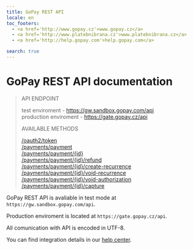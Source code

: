 ```yaml
---
title: GoPay REST API
locale: en
toc_footers:
  - <a href='http://www.gopay.cz'>www.gopay.cz</a>
  - <a href='http://www.platebnibrana.cz'>www.platebnibrana.cz</a>
  - <a href='http://help.gopay.com'>help.gopay.com</a>

search: true
---
```


# GoPay REST API documentation

> API ENDPOINT
>     
> test enviroment - https://gw.sandbox.gopay.com/api  
> production enviroment - https://gate.gopay.cz/api   
>  
> AVAILABLE METHODS  
>  
> [/oauth2/token](#access-token)  
> [/payments/payment](#establishment-of-payment)  
> [/payments/payment/{id}](#status-of-the-payment)  
> [/payments/payment/{id}/refund](#refund-of-the-payment-(cancelation))  
> [/payments/payment/{id}/create-recurrence](#cancellation-of-the-recurring-payment)   
> [/payments/payment/{id}/void-recurrence](#cancellation-of-the-recurring-payment)  
> [/payments/payment/{id}/void-authorization](#cancellation-of-the-pre-authorized-payment)  
> [/payments/payment/{id}/capture](#charge-of-pre-authorized-payment)  

GoPay REST API is avaliable in test mode at ```https://gw.sandbox.gopay.com/api```.    

Production enviroment is located at ```https://gate.gopay.cz/api```. 
  
All comunication with API is encoded in UTF-8.  
  
You can find integration details in our [help center](https://help.gopay.com/en/s/ey).
